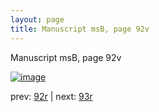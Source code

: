 ```yaml
---
layout: page
title: Manuscript msB, page 92v
---
```


Manuscript msB, page 92v

[![image](http://www.homermultitext.org/iipsrv?OBJ=IIP,1.0&FIF=/project/homer/pyramidal/deepzoom/hmt/vbbifolio/v1/vb_92v_93r.tif&WID=100&CVT=JPEG)](http://www.homermultitext.org/ict2/?urn=urn:cite2:hmt:vbbifolio.v1:vb_92v_93r)

prev:  [92r](../92r) | next:  [93r](../93r)


